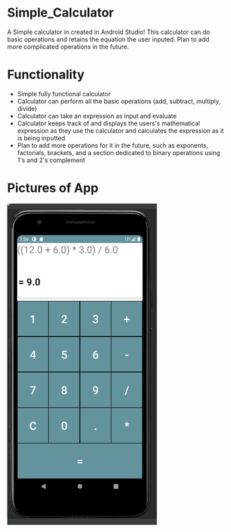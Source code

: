 # Simple_Calculator
A Simple calculator in created in Android Studio! 
This calculator can do basic operations and retains the equation the user inputed. 
Plan to add more complicated operations in the future.

# Functionality
- Simple fully functional calculator
- Calculator can perform all the basic operations (add, subtract, multiply, divide)
- Calculator can take an expression as input and evaluate
- Calculator keeps track of and displays the users's mathematical expression as they use the calculator and calculates the expression as it is being inputted
- Plan to add more operations for it in the future, such as exponents, factorials, brackets, and a section dedicated to binary operations using 1's and 2's complement

# Pictures of App
 ![Sample](app/src/main/res/drawable-v24/calculator1.png)
